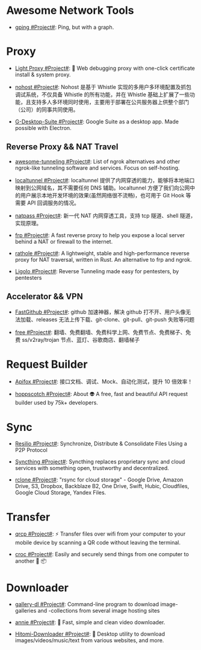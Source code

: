 # Awesome Network Tools

- [gping #Project#](https://github.com/orf/gping): Ping, but with a graph.

# Proxy

- [Light Proxy #Project#](https://github.com/alibaba/lightproxy): 💎 Web debugging proxy with one-click certificate install & system proxy.

- [nohost #Project#](https://cubox.pro/c/TKQiCs): Nohost 是基于 Whistle 实现的多用户多环境配置及抓包调试系统，不仅具备 Whistle 的所有功能，并在 Whistle 基础上扩展了一些功能，且支持多人多环境同时使用，主要用于部署在公共服务器上供整个部门（公司）的同事共同使用。

- [G-Desktop-Suite #Project#](https://github.com/alexkim205/G-Desktop-Suite): Google Suite as a desktop app. Made possible with Electron.

## Reverse Proxy && NAT Travel

- [awesome-tunneling #Project#](https://github.com/anderspitman/awesome-tunneling): List of ngrok alternatives and other ngrok-like tunneling software and services. Focus on self-hosting.

- [localtunnel #Project#](https://github.com/localtunnel/localtunnel): localtunnel 提供了内网穿透的能力，能够将本地端口映射到公网域名，其不需要任何 DNS 辅助。localtunnel 方便了我们向公网中的用户展示本地开发环境的效果(虽然网络很不流畅)，也可用于 Git Hook 等需要 API 回调服务的情况。

- [natpass #Project#](https://github.com/lwch/natpass): 新一代 NAT 内网穿透工具，支持 tcp 隧道、shell 隧道，实现原理。

- [frp #Project#](https://github.com/fatedier/frp): A fast reverse proxy to help you expose a local server behind a NAT or firewall to the internet.

- [rathole #Project#](https://github.com/rapiz1/rathole): A lightweight, stable and high-performance reverse proxy for NAT traversal, written in Rust. An alternative to frp and ngrok.

- [Ligolo #Project#](https://github.com/sysdream/ligolo): Reverse Tunneling made easy for pentesters, by pentesters

## Accelerator && VPN

- [FastGithub #Project#](https://github.com/dotnetcore/FastGithub): github 加速神器，解决 github 打不开、用户头像无法加载、releases 无法上传下载、git-clone、git-pull、git-push 失败等问题

- [free #Project#](https://github.com/freefq/free): 翻墙、免费翻墙、免费科学上网、免费节点、免费梯子、免费 ss/v2ray/trojan 节点、蓝灯、谷歌商店、翻墙梯子

# Request Builder

- [Apifox #Project#](https://www.apifox.cn/): 接口文档、调试、Mock、自动化测试，提升 10 倍效率！

- [hoppscotch #Project#](https://github.com/hoppscotch/hoppscotch): About 👽 A free, fast and beautiful API request builder used by 75k+ developers.

# Sync

- [Resilio #Project#](https://www.resilio.com/): Synchronize, Distribute & Consolidate Files Using a P2P Protocol

- [Syncthing #Project#](https://syncthing.net/): Syncthing replaces proprietary sync and cloud services with something open, trustworthy and decentralized.

- [rclone #Project#](https://github.com/rclone/rclone): "rsync for cloud storage" - Google Drive, Amazon Drive, S3, Dropbox, Backblaze B2, One Drive, Swift, Hubic, Cloudfiles, Google Cloud Storage, Yandex Files.

# Transfer

- [qrcp #Project#](https://github.com/claudiodangelis/qrcp): ⚡ Transfer files over wifi from your computer to your mobile device by scanning a QR code without leaving the terminal.

- [croc #Project#](https://github.com/schollz/croc): Easily and securely send things from one computer to another 🐊 📦

# Downloader

- [gallery-dl #Project#](https://github.com/mikf/gallery-dl): Command-line program to download image-galleries and -collections from several image hosting sites

- [annie #Project#](https://github.com/iawia002/annie): 👾 Fast, simple and clean video downloader.

- [Hitomi-Downloader #Project#](https://github.com/KurtBestor/Hitomi-Downloader): 🍰 Desktop utility to download images/videos/music/text from various websites, and more.
